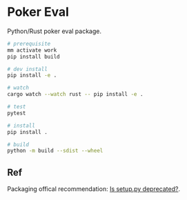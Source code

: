 # Poker Eval

Python/Rust poker eval package.

```sh
# prerequisite
mm activate work
pip install build

# dev install
pip install -e .

# watch 
cargo watch --watch rust -- pip install -e .

# test
pytest

# install
pip install .

# build
python -m build --sdist --wheel
```

## Ref

Packaging offical recommendation: [Is setup.py deprecated?](https://packaging.python.org/en/latest/discussions/setup-py-deprecated/).
